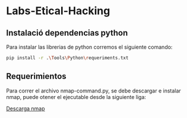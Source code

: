 # Labs-Etical-Hacking

## Instalació dependencias python

Para instalar las librerias de python corremos el siguiente comando:

```bash
pip install -r .\Tools\Python\requeriments.txt
```

## Requerimientos

Para correr el archivo nmap-command.py, se debe descargar e instalar nmap, puede otener el ejecutable desde la siguiente liga:

[Descarga nmap](https://nmap.org/download)